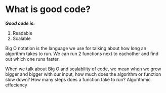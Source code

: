 # What is good code?

**_Good code is:_**

1. Readable
2. Scalable

Big O notation is the language we use for talking about how long an algorithm takes to run.
We can run 2 functions next to eachother and find out which one runs faster.

When we talk about Big O and scalability of code, we mean when we grow bigger and bigger with our input, how much does the algorithm or function slow down?
How many steps does a function take to run?
Algorithmic effeciency
